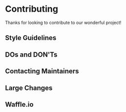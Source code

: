 # Contributing
Thanks for looking to contribute to our wonderful project!

## Style Guidelines

## DOs and DON'Ts

## Contacting Maintainers

## Large Changes

## Waffle.io